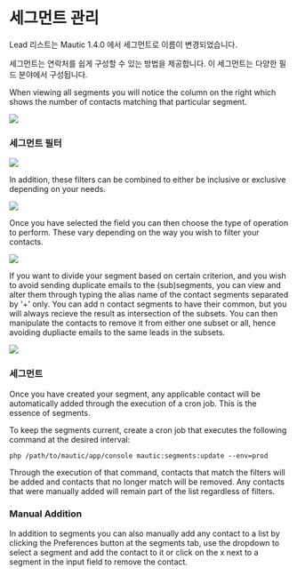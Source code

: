 세그먼트 관리
===============

Lead 리스트는 Mautic 1.4.0 에서 세그먼트로 이름이 변경되었습니다.

세그먼트는 연락처를 쉽게 구성할 수 있는 방법을 제공합니다. 이 세그먼트는 다양한 필드 분야에서 구성됩니다.

When viewing all segments you will notice the column on the right which shows
the number of contacts matching that particular segment.

![](/contacts/media/contact-segments.jpg)

### 세그먼트 필터

![](/contacts/media/segment-filters.jpg)

In addition, these filters can be combined to either be inclusive or exclusive
depending on your needs.

![](/contacts/media/multiple-segment-filters.jpg)

Once you have selected the field you can then choose the type of operation to
perform. These vary depending on the way you wish to filter your contacts.

![](/contacts/media/segment-filters-dropdown.jpg)

If you want to divide your segment based on certain criterion, and you wish to
avoid sending duplicate emails to the (sub)segments, you can view and alter them
through typing the alias name of the contact segments separated by '+' only. You
can add n contact segments to have their common, but you will always recieve the
result as intersection of the subsets. You can then manipulate the contacts to remove it from either one subset or all, hence avoiding dupliacte emails to the same leads in the subsets.

![](/contacts/media/common-leads-in-segments.jpg)

### 세그먼트

Once you have created your segment, any applicable contact will be automatically
added through the execution of a cron job. This is the essence of segments.

To keep the segments current, create a cron job that executes the following
command at the desired interval:

~~~~~~~~~~~~~~~~~~~~~~~~~~~~~~~~~~~~~~~~~~~~~~~~~~~~~~~~~~~~~~~~~~~~~~~~~~~~~~~~
php /path/to/mautic/app/console mautic:segments:update --env=prod
~~~~~~~~~~~~~~~~~~~~~~~~~~~~~~~~~~~~~~~~~~~~~~~~~~~~~~~~~~~~~~~~~~~~~~~~~~~~~~~~

Through the execution of that command, contacts that match the filters will be
added and contacts that no longer match will be removed. Any contacts that were
manually added will remain part of the list regardless of filters.

### Manual Addition

In addition to segments you can also manually add any contact to a list by
clicking the Preferences button at the segments tab, use the dropdown to select a segment and add the contact to it or click on the x next to a segment in the input field to remove the contact.
